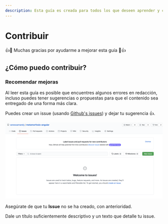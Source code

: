 ```yaml
---
description: Esta guía es creada para todos los que deseen aprender y compartir.
---
```


# Contribuir

👍🎉 Muchas gracias por ayudarme a mejorar esta guía 🎉👍

## ¿Cómo puedo contribuir?

### Recomendar mejoras

Al leer esta guía es posible que encuentres algunos errores en redacción, incluso puedes tener sugerencias o propuestas para que el contenido sea entregado de una forma más clara.

Puedes crear un issue \(usando [Github's issues](https://github.com/vanessamarely/metamorfosis-angular/issues)\) y dejar tu sugerencia 👍. 

![](.gitbook/assets/screen-shot-2021-05-15-at-9.49.50-pm.png)

Asegúrate de que tu **Issue** no se ha creado,  con anterioridad.

Dale un título suficientemente descriptivo y un texto que detalle tu issue.

 







